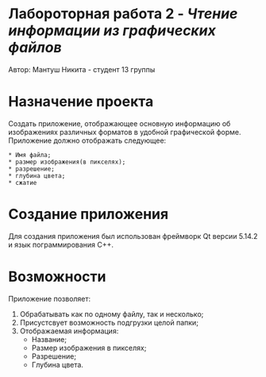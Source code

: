 # Лабороторная работа 2 - ___Чтение информации из графических файлов___
Автор: Мантуш Никита - студент 13 группы

# Назначение проекта
Создать приложение, отображающее основную информацию об изображениях различных форматов в удобной графической форме. Приложение должно отображать следующее:
```
* Имя файла;
* размер изображения(в пикселях);
* разрешение;
* глубина цвета;
* сжатие
```
# Создание приложения
Для создания приложения был использован фреймворк Qt версии 5.14.2 и язык пограммирования C++.
# Возможности
Приложение позволяет:
1. Обрабатывать как по одному файлу, так и несколько;
2. Присустсвует возможность подгрузки целой папки;
3. Отображаемая информация:
    - Название; 
    - Размер изображения в пикселях; 
    - Разрешение;
    - Глубина цвета.
